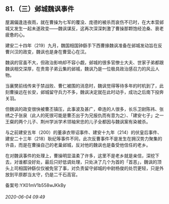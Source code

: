 ## 81.（三）邺城魏讽事件
屋漏偏逢连夜雨，就在曹操为七军的覆没、庞德的被杀而哀伤不已时，在大本营邺城又发生一起未遂政变——魏讽谋反，这再次深深刺激了曹操那颗饱经沧桑、衰老疲惫的心。



建安二十四年（219）九月，魏国相国钟繇手下西曹掾魏讽准备在邺城发动旨在反曹兴汉的政变，魏讽也是身在曹营心在汉。



魏讽的官虽不大，但政治影响却不容小觑，邺城的很多官僚士大夫、世家子弟都跟魏讽相交深厚，在贵胄子弟云集的邺城，魏讽乃是一位极具政治感召力的风云人物。



当襄樊前线传来于禁战败、曹仁被围的消息时，魏讽觉得等待多年的时机到了，此刻曹操远在长安，邺城留守兵力不多，魏讽决定就在此时动手，成功之后南下投奔关羽。



但魏讽的政变很快被曹丕镇压，此事波及甚广，牵连的人很多，长乐卫尉陈祎、张绣之子张泉（此人的死很可能是曹丕出于为兄报仇而有意为之）、「建安七子」之一王粲的两个儿子、荆州学派学术领袖宋忠的儿子全都因与魏讽案有染被杀。



与之前建安五年（200）的董承衣带诏事件、建安十九年（214）的伏皇后事件、建安二十三年（218）耿纪等事件不同，此次反曹事件不是发生在拥汉势力聚集的许县，而是在曹操自己的老巢邺城，反对他的魏讽也是备受他信任的老乡。



在对魏讽事件的处理上，曹操明显温柔了许多，这里不是老乡就是亲信，深挖下去，对谁都没好处，最后只好低调处理，只处决了几个为首的「首恶」，魏讽的顶头上司相国钟繇仅仅被免官了事，对负责留守邺城的中尉杨俊的处罚更轻，只是外放到平原郡当太守，仍是二千石高官。



备案号:YX01mV1b558wJKkBy


###### 2020-06-04 09:49
